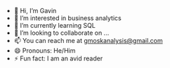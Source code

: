 - 👋 Hi, I’m Gavin
- 👀 I’m interested in business analytics
- 🌱 I’m currently learning SQL
- 💞️ I’m looking to collaborate on ...
- 📫 You can reach me at gmoskanalysis@gmail.com
- 😄 Pronouns: He/Him
- ⚡ Fun fact: I am an avid reader

<!---
grmosk/grmosk is a ✨ special ✨ repository because its `README.md` (this file) appears on your GitHub profile.
You can click the Preview link to take a look at your changes.
--->

